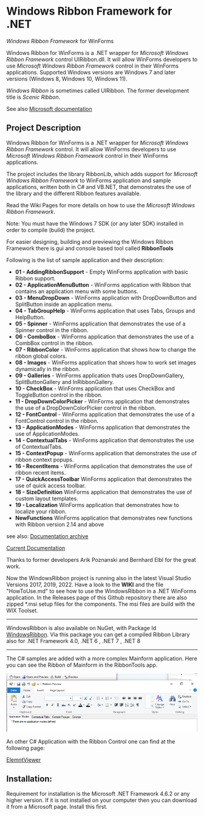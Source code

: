 # Windows Ribbon Framework for .NET

*Windows Ribbon Framework* for WinForms

Windows Ribbon for WinForms is a .NET wrapper for *Microsoft Windows Ribbon Framework* control UIRibbon.dll. It will allow WinForms developers to use *Microsoft Windows Ribbon Framework* control in their WinForms applications. Supported Windows versions are Windows 7 and later versions (Windows 8, Windows 10, Windows 11).

*Windows Ribbon* is sometimes called UIRibbon. The former development title is *Scenic Ribbon*.

See also [Microsoft documentation](https://learn.microsoft.com/en-us/windows/win32/windowsribbon/-uiplat-windowsribbon-entry)

## **Project Description**

 Windows Ribbon for WinForms is a .NET wrapper for *Microsoft Windows Ribbon Framework* control.
 It will allow WinForms developers to use *Microsoft Windows Ribbon Framework* control in their WinForms applications.

The project includes the library RibbonLib, which adds support for *Microsoft Windows Ribbon Framework* to WinForms application and sample applications, written both in C# and VB.NET, that demonstrates the use of the library and the different Ribbon features available.

Read the Wiki Pages for more details on how to use the *Microsoft Windows Ribbon Framework*.

Note: You must have the Windows 7 SDK (or any later SDK) installed in order to compile (build) the project.

For easier designing, building and previewing the Windows Ribbon Framework there is gui and console based tool called **RibbonTools**

Following is the list of sample application and their description: 

- **01 - AddingRibbonSupport** - Empty WinForms application with basic Ribbon support.
- **02 - ApplicationMenuButton** - WinForms application with Ribbon that contains an application menu with some buttons.
- **03 - MenuDropDown** - WinForms application with DropDownButton and SplitButton inside an application menu.
- **04 - TabGroupHelp** - WinForms application that uses Tabs, Groups and HelpButton.
- **05 - Spinner** - WinForms application that demonstrates the use of a Spinner control in the ribbon.
- **06 - ComboBox** - WinForms application that demonstrates the use of a CombBox control in the ribbon.
- **07 - RibbonColor** - WinForms application that shows how to change the ribbon global colors.
- **08 - Images** - WinForms application that shows how to work set images dynamically in the ribbon.
- **09 - Galleries** - WinForms application thats uses DropDownGallery, SplitButtonGallery and InRibbonGallery.
- **10 - CheckBox** - WinForms application that uses CheckBox and ToggleButton control in the ribbon.
- **11 - DropDownColorPicker** - WinForms application that demonstrates the use of a DropDownColorPicker control in the ribbon.
- **12 - FontControl** - WinForms application that demonstrates the use of a FontControl control in the ribbon.
- **13 - ApplicationModes** - WinForms application that demonstrates the use of ApplicationModes.
- **14 - ContextualTabs** - WinForms application that demonstrates the use of ContextualTabs.
- **15 - ContextPopup** - WinForms application that demonstrates the use of ribbon context popups.
- **16 - RecentItems** - WinForms application that demonstrates the use of ribbon recent items.
- **17 - QuickAccessToolbar** WinForms application that demonstrates the use of quick access toolbar.
- **18 - SizeDefinition** WinForms application that demonstrates the use of custom layout templates.
- **19 - Localization** WinForms application that demonstrates how to localize your ribbon.
- **NewFunctions** WinForms application that demonstrates new functions with Ribbon version 2.14 and above

see also:
[Documentation archive](https://www.codeproject.com/Articles/55599/Windows-Ribbon-for-WinForms-Part-Table-of-Conten)

[Current Documentation](https://github.com/harborsiem/WindowsRibbon/wiki)

Thanks to former developers Arik Poznanski and Bernhard Elbl for the great work.


Now the WindowsRibbon project is running also in the latest Visual Studio Versions 2017, 2019, 2022. Have a look to the **WIKI** and the file "HowToUse.md" to see how to use the WindowsRibbon in a .NET WinForms application. In the Releases page of this Github repository there are also zipped *.msi setup files for the components. The msi files are build with the WIX Toolset.

---

WindowsRibbon is also available on NuGet, with Package Id [WindowsRibbon](https://www.nuget.org/packages/WindowsRibbon). Via this package you can get a compiled Ribbon Library also for .NET Framework 4.0, .NET 6 , .NET 7 , .NET 8

---

The C# samples are added with a more complex Mainform application. Here you can see the Ribbon of Mainform in the RibbonTools app.


![PrintPreview](./Images/PrintPreview.png)


An other C# Application with the Ribbon Control one can find at the following page:

[ElemntViewer](https://github.com/harborsiem/ELEMNTViewer)

## Installation:

Requirement for installation is the Microsoft .NET Framework 4.6.2 or any higher version. If it is not installed on your computer then you can download it from a Microsoft page. Install this first.
